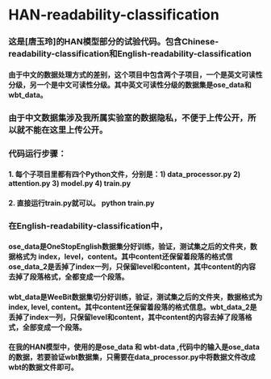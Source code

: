 # HAN-readability-classification

### 这是[唐玉玲]的HAN模型部分的试验代码。包含Chinese-readability-classification和English-readability-classification
#### 由于中文的数据处理方式的差别，这个项目中包含两个子项目，一个是英文可读性分级，另一个是中文可读性分级。其中英文可读性分级的数据集是ose_data和wbt_data。
### 由于中文数据集涉及我所属实验室的数据隐私，不便于上传公开，所以就不能在这里上传公开。

### 代码运行步骤：
#### 1. 每个子项目里都有四个Python文件，分别是：1) data_processor.py  2) attention.py    3) model.py    4) train.py
#### 2. 直接运行train.py就可以。  python train.py   

### 在English-readability-classification中，
#### ose_data是OneStopEnglish数据集分好训练，验证，测试集之后的文件夹，数据格式为 index，level，content。其中content还保留着段落的格式信ose_data_2是丢掉了index一列，只保留level和content，其中content的内容去掉了段落格式，全都变成一个段落。
#### wbt_data是WeeBit数据集切分好训练，验证，测试集之后的文件夹，数据格式为 index, level, content。其中content还保留着段落的格式信息。wbt_data_2是丢掉了index一列，只保留level和content，其中content的内容去掉了段落格式，全部变成一个段落。
#### 在我的HAN模型中，使用的是ose_data 和 wbt-data ,代码中的输入是ose_data的数据，若要验证wbt数据集，只需要在data_processor.py中将数据文件改成wbt的数据文件即可。
